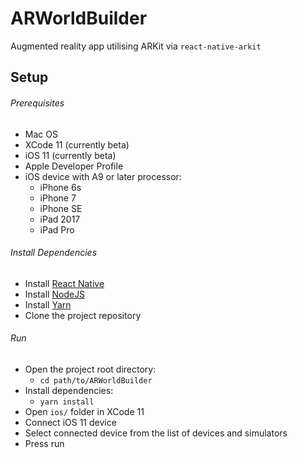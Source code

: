 # ARWorldBuilder

Augmented reality app utilising ARKit via `react-native-arkit`

## Setup

###### Prerequisites
* Mac OS
* XCode 11 (currently beta)
* iOS 11 (currently beta)
* Apple Developer Profile
* iOS device with A9 or later processor:
    * iPhone 6s
    * iPhone 7
    * iPhone SE
    * iPad 2017
    * iPad Pro

###### Install Dependencies
* Install [React Native](https://facebook.github.io/react-native/docs/getting-started.html)
* Install [NodeJS](https://nodejs.org/en/)
* Install [Yarn](https://yarnpkg.com/en/)
* Clone the project repository

###### Run
* Open the project root directory:
    * `cd path/to/ARWorldBuilder`
* Install dependencies:
    * `yarn install`
* Open `ios/` folder in XCode 11
* Connect iOS 11 device
* Select connected device from the list of devices and simulators
* Press run
